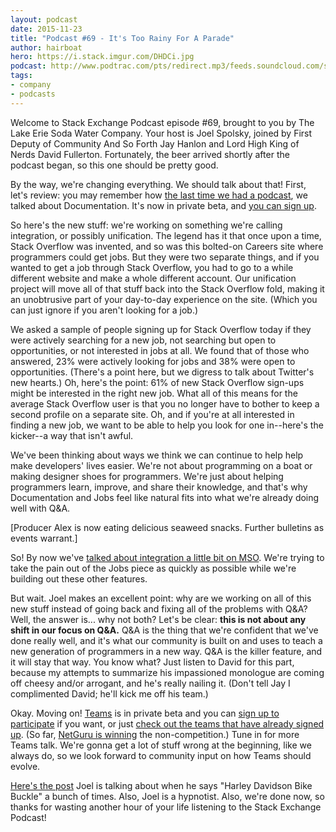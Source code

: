 ```yaml
---
layout: podcast
date: 2015-11-23
title: "Podcast #69 - It's Too Rainy For A Parade"
author: hairboat
hero: https://i.stack.imgur.com/DHDCi.jpg
podcast: http://www.podtrac.com/pts/redirect.mp3/feeds.soundcloud.com/stream/233540884-stack-exchange-stack-exchange-podcast-69-its-too-rainy-for-a-parade.mp3
tags:
- company
- podcasts
---
```


Welcome to Stack Exchange Podcast episode #69, brought to you by The Lake Erie Soda Water Company. Your host is Joel Spolsky, joined by First Deputy of Community And So Forth Jay Hanlon and Lord High King of Nerds David Fullerton. Fortunately, the beer arrived shortly after the podcast began, so this one should be pretty good.

By the way, we're changing everything. We should talk about that! First, let's review: you may remember how [the last time we had a podcast](http://blog.stackoverflow.com/2015/09/stack-exchange-podcast-68-a-badger-a-horse-and-a-dik-dik-the-documentation-episode/), we talked about Documentation. It's now in private beta, and [you can sign up](https://docs.google.com/forms/d/13ynCK-DEy0osod8VIENajnbFJNZxXm1jyeupBrl5v44/viewform).

So here's the new stuff: we're working on something we're calling integration, or possibly unification. The legend has it that once upon a time, Stack Overflow was invented, and so was this bolted-on Careers site where programmers could get jobs. But they were two separate things, and if you wanted to get a job through Stack Overflow, you had to go to a while different website and make a whole different account. Our unification project will move all of that stuff back into the Stack Overflow fold, making it an unobtrusive part of your day-to-day experience on the site. (Which you can just ignore if you aren't looking for a job.)

We asked a sample of people signing up for Stack Overflow today if they were actively searching for a new job, not searching but open to opportunities, or not interested in jobs at all. We found that of those who answered, 23% were actively looking for jobs and 38% were open to opportunities. (There's a point here, but we digress to talk about Twitter's new hearts.) Oh, here's the point: 61% of new Stack Overflow sign-ups might be interested in the right new job. What all of this means for the average Stack Overflow user is that you no longer have to bother to keep a second profile on a separate site. Oh, and if you're at all interested in finding a new job, we want to be able to help you look for one in--here's the kicker--a way that isn't awful.

We've been thinking about ways we think we can continue to help help make developers' lives easier. We're not about programming on a boat or making designer shoes for programmers. We're just about helping programmers learn, improve, and share their knowledge, and that's why Documentation and Jobs feel like natural fits into what we're already doing well with Q&A.

[Producer Alex is now eating delicious seaweed snacks. Further bulletins as events warrant.]

So! By now we've [talked about integration a little bit on MSO](http://meta.stackoverflow.com/q/310066/865899). We're trying to take the pain out of the Jobs piece as quickly as possible while we're building out these other features. 

But wait. Joel makes an excellent point: why are we working on all of this new stuff instead of going back and fixing all of the problems with Q&A? Well, the answer is... why not both? Let's be clear: **this is not about any shift in our focus on Q&A.** Q&A is the thing that we're confident that we've done really well, and it's what our community is built on and uses to teach a new generation of programmers in a new way. Q&A is the killer feature, and it will stay that way. You know what? Just listen to David for this part, because my attempts to summarize his impassioned monologue are coming off cheesy and/or arrogant, and he's really nailing it. (Don't tell Jay I complimented David; he'll kick me off his team.)

Okay. Moving on! [Teams](http://meta.stackoverflow.com/q/308601/865899) is in private beta and you can [sign up to participate](http://goo.gl/forms/nosBAAcbvG) if you want, or just [check out the teams that have already signed up](http://stackoverflow.com/teams). (So far, [NetGuru is winning](http://stackoverflow.com/teams/122/netguru) the non-competition.) Tune in for more Teams talk. We're gonna get a lot of stuff wrong at the beginning, like we always do, so we look forward to community input on how Teams should evolve.

[Here's the post](http://blog.stackoverflow.com/2011/01/state-of-the-stack-2010-a-message-from-your-ceo/) Joel is talking about when he says "Harley Davidson Bike Buckle" a bunch of times. Also, Joel is a hypnotist. Also, we're done now, so thanks for wasting another hour of your life listening to the Stack Exchange Podcast!
